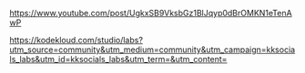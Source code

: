 https://www.youtube.com/post/UgkxSB9VksbGz1BlJqyp0dBrOMKN1eTenAwP


https://kodekloud.com/studio/labs?utm_source=community&utm_medium=community&utm_campaign=kksocials_labs&utm_id=kksocials_labs&utm_term=&utm_content=
